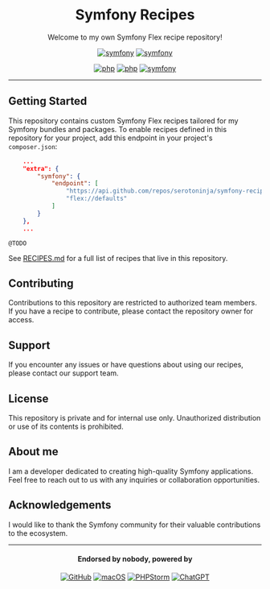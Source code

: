 <div align="center">

# Symfony Recipes
Welcome to my own Symfony Flex recipe repository!

[![symfony](https://img.shields.io/badge/symfony-recipes-374151.svg?style=flat-square)](https://github.com/symfony/recipes)
[![symfony](https://img.shields.io/badge/symfony-recipes--contrib-374151.svg?style=flat-square)](https://github.com/symfony/recipes-contrib)

[![php](https://img.shields.io/badge/PHP->=8.0-4F5B93.svg?style=flat-square)](https://www.php.net)
[![php](https://img.shields.io/badge/composer-^2.1-D48822.svg?style=flat-square)](https://getcomposer.org)
[![symfony](https://img.shields.io/badge/symfony/flex-^2-374151.svg?style=flat-square)](https://github.com/symfony/flex)

</div>

---

## Getting Started
This repository contains custom Symfony Flex recipes tailored for my Symfony bundles and packages. To enable recipes defined in this repository for your project, add this endpoint in your project's `composer.json`:
```json
    ...
    "extra": {
        "symfony": {
            "endpoint": [
                "https://api.github.com/repos/serotoninja/symfony-recipes/contents/index.json",
                "flex://defaults"
            ]
        }
    },
    ...
```

```
@TODO
```

See [RECIPES.md](https://github.com/serotoninja/symfony-recipes/blob/flex/main/RECIPES.md) for a full list of recipes that live in this repository.

## Contributing
Contributions to this repository are restricted to authorized team members. If you have a recipe to contribute, 
please contact the repository owner for access.

## Support
If you encounter any issues or have questions about using our recipes, please contact our support team.

## License
This repository is private and for internal use only. Unauthorized distribution or use of its contents is prohibited.

## About me
I am a developer dedicated to creating high-quality Symfony applications. Feel free to reach out to us with any 
inquiries or collaboration opportunities.

## Acknowledgements
I would like to thank the Symfony community for their valuable contributions to the ecosystem.

---

<div align="center">

#### Endorsed by nobody, powered by
[![GitHub](https://img.shields.io/badge/Repository-GitHub-092c62.svg?style=flat-square)](https://github.com)
[![macOS](https://img.shields.io/badge/OS-macOS-015E25.svg?style=flat-square)](https://www.apple.com/de/macos)
[![PHPStorm](https://img.shields.io/badge/IDE-PHPStorm-79289b.svg?style=flat-square)](https://www.jetbrains.com/phpstorm)
[![ChatGPT](https://img.shields.io/badge/AI-ChatGPT-70A597.svg?style=flat-square)](https://chat.openai.com)
</div>